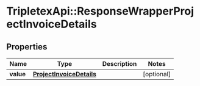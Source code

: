 # TripletexApi::ResponseWrapperProjectInvoiceDetails

## Properties
Name | Type | Description | Notes
------------ | ------------- | ------------- | -------------
**value** | [**ProjectInvoiceDetails**](ProjectInvoiceDetails.md) |  | [optional] 


